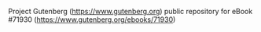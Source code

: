 Project Gutenberg (https://www.gutenberg.org) public repository
for eBook #71930 (https://www.gutenberg.org/ebooks/71930)

